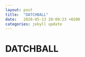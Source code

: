 ```yaml
---
layout: post
title:  "DATCHBALL"
date:   2020-05-13 20:09:23 +0200
categories: jekyll update
---
```


# DATCHBALL
